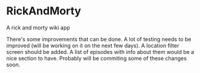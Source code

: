 # RickAndMorty
A rick and morty wiki app


There's some improvements that can be done.
A lot of testing needs to be improved (will be working on it on the next few days).
A location filter screen should be added.
A list of episodes with info about them would be a nice section to have.
Probably will be commiting some of these changes soon.
